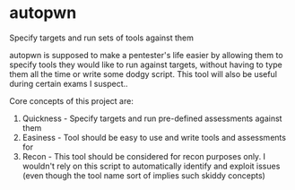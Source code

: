 # autopwn
Specify targets and run sets of tools against them

autopwn is supposed to make a pentester's life easier by allowing
them to specify tools they would like to run against targets, without
having to type them all the time or write some dodgy script. This
tool will also be useful during certain exams I suspect..

Core concepts of this project are:
1. Quickness - Specify targets and run pre-defined assessments against them
2. Easiness - Tool should be easy to use and write tools and assessments for
3. Recon - This tool should be considered for recon purposes only. I wouldn't rely on this script to automatically identify and exploit issues (even though the tool name sort of implies such skiddy concepts)
